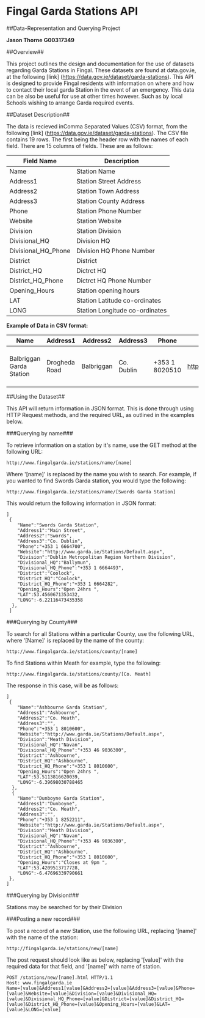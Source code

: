 # Fingal Garda Stations API


##Data-Representation and Querying Project


**Jason Thorne**
**G00317349**


##Overview##

This project outlines the design and documentation for the use of datasets regarding Garda Stations in Fingal.
These datasets are found at data.gov.ie, at the following [link] (https://data.gov.ie/dataset/garda-stations).
This API is designed to provide Fingal residents with information on where and how to contact their local garda Station in the event of an emergency. This data can be also be useful for use at other times however. Such as by local Schools wishing to arrange Garda required events.  


##Dataset Description##

The data is recieved inComma Separated Values (CSV) format, from the following [link] (https://data.gov.ie/dataset/garda-stations).
The CSV file contains 19 rows. The first being the header row with the names of each field.
There are 15 columns of fields. These are as follows: 


Field Name | Description 
-----------|------------
Name|Station Name
Address1|Station Street Address
Address2|Station Town Address
Address3|Station County Address
Phone|Station Phone Number
Website|Station Website
Division|Station Division
Divisional_HQ|Division HQ
Divisional_HQ_Phone|Division HQ Phone Number
District|District
District_HQ|Dictrct HQ
District_HQ_Phone|Dictrct HQ Phone Number
Opening_Hours|Station opening hours
LAT|Station Latitude co-ordinates
LONG|Station Longitude co-ordinates


**Example of Data in CSV format:**


Name|Address1|Address2|Address3|Phone|Website|Division|Divisional_HQ|Divisional_HQ_Phone|District|District_HQ|District_HQ_Phone|Opening_Hours|LAT|LONG
-----------|------------|------------|------------|------------|------------|------------|------------|------------|------------|------------|------------|------------|------------|------------
Balbriggan Garda Station|Drogheda Road|Balbriggan|Co. Dublin|+353 1 8020510|http://www.garda.ie/Stations/Default.aspx|Dublin Metropolitan Region Northern Division|Ballymun|+353 1 6664493|Balbriggan|Balbriggan|+353 1 8020510|Open 24hrs |53.61437815|-6.191052919



##Using the Dataset##


This API will return information in JSON format. This is done through using HTTP Request methods, and the required URL, as outlined in the examples below. 


###Querying by name###


To retrieve information on a station by it's name, use the GET method at the following URL:

```
http://www.fingalgarda.ie/stations/name/[name]
```

Where '[name]' is replaced by the name you wish to search. For example, if you wanted to find Swords Garda station, you would type the following: 

```
http://www.fingalgarda.ie/stations/name/[Swords Garda Station]
```

This would return the following information in JSON format:

```
]
 {
    "Name":"Swords Garda Station",
    "Address1":"Main Street",
    "Address2":"Swords",
    "Address3":"Co. Dublin",
    "Phone":"+353 1 6664700",
    "Website":"http://www.garda.ie/Stations/Default.aspx",
    "Division":"Dublin Metropolitan Region Northern Division",
    "Divisional_HQ":"Ballymun",
    "Divisional_HQ_Phone":"+353 1 6664493",
    "District":"Coolock",
    "District_HQ":"Coolock",
    "District_HQ_Phone":"+353 1 6664282",
    "Opening_Hours":"Open 24hrs ",
    "LAT":53.4560671353432,
    "LONG":-6.22116473435358
  },
 ]
```


###Querying by County###

To search for all Stations within a particular County, use the following URL, where '[Name]' is replaced by the name of the county:

```
http://www.fingalgarda.ie/stations/county/[name]
```

To find Stations within Meath for example, type the following: 

```
http://www.fingalgarda.ie/stations/county/[Co. Meath]
```

The response in this case, will be as follows:

```
]
 {
    "Name":"Ashbourne Garda Station",
    "Address1":"Ashbourne",
    "Address2":"Co. Meath",
    "Address3":"",
    "Phone":"+353 1 8010600",
    "Website":"http://www.garda.ie/Stations/Default.aspx",
    "Division":"Meath Division",
    "Divisional_HQ":"Navan",
    "Divisional_HQ_Phone":"+353 46 9036300",
    "District":"Ashbourne",
    "District_HQ":"Ashbourne",
    "District_HQ_Phone":"+353 1 8010600",
    "Opening_Hours":"Open 24hrs ",
    "LAT":53.5113816620039,
    "LONG":-6.39698030788465
  },
  {
    "Name":"Dunboyne Garda Station",
    "Address1":"Dunboyne",
    "Address2":"Co. Meath",
    "Address3":"",
    "Phone":"+353 1 8252211",
    "Website":"http://www.garda.ie/Stations/Default.aspx",
    "Division":"Meath Division",
    "Divisional_HQ":"Navan",
    "Divisional_HQ_Phone":"+353 46 9036300",
    "District":"Ashbourne",
    "District_HQ":"Ashbourne",
    "District_HQ_Phone":"+353 1 8010600",
    "Opening_Hours":"Closes at 9pm ",
    "LAT":53.4209513717728,
    "LONG":-6.47696339790661
 },
]
```

###Querying by Division###

Stations may be searched for by their Division





###Posting a new record###

To post a record of a new Station, use the following URL, replacing '[name]' with the name of the station:

```
http://fingalgarda.ie/stations/new/[name]
```

The post request should look like as below, replacing '[value]' with the required data for that field, and '[name]' with name of station.

```
POST /stations/new/[name].html HTTP/1.1
Host: www.fingalgarda.ie
Name=[value]&Address1[value]&Address2=[value]&Address3=[value]&Phone=[value]&Website=[value]&Division=[value]&Divisional_HQ=[value]&Divisional_HQ_Phone=[value]&District=[value]&District_HQ=[value]&District_HQ_Phone=[value]&Opening_Hours=[value]&LAT=[value]&LONG=[value]
```
